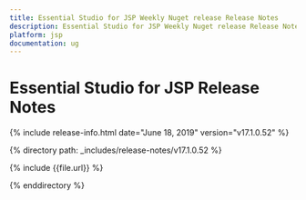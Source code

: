 ```yaml
---
title: Essential Studio for JSP Weekly Nuget release Release Notes  
description: Essential Studio for JSP Weekly Nuget release Release Notes  
platform: jsp
documentation: ug
---
```


# Essential Studio for JSP  Release Notes  

{% include release-info.html date="June 18, 2019"  version="v17.1.0.52" %} 


{% directory path: _includes/release-notes/v17.1.0.52 %}

{% include {{file.url}} %}

{% enddirectory %}